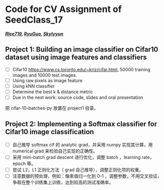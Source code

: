 # Code for CV Assignment of SeedClass_17
***[Rlee719](https://github.com/Rlee719), [RyuGuo](https://github.com/RyuGuo), [Skylyyun](https://github.com/Skylyyun)***
## Project 1: Building an image classifier on Cifar10 dataset using image features and classifiers

- [ ] Cifar10 https://www.cs.toronto.edu/~kriz/cifar.html, 50000 training images and 10000 test images. 
- [ ] Using raw pixels as image feature
- [ ] Using kNN classifier
- [ ] Determine the best k & distance metric
- [ ] Due in the next work: source code, slides and oral presentation

把 cifar-10-batches-py 放置在 project1 目录。

## Project 2: Implementing a Softmax classifier for Cifar10 image classification

- [ ] 自己推导 softmax clf 的 analytic grad，并采用 numpy 实现其计算，用 numerical grad 来检验自己实现的正确性。
- [ ] 采用 mini-batch grad descent 进行优化，调整 batch ，learning rate，epoch 等。
- [ ] 尝试 L2，L1 正则化方法（ grad 自己推导），调整正则化项的权重。
- [ ] 注意数据的预处理，例如：像素值归一化到 0-1 ，调整参数，不用交叉验证，争取在整个训练集上训练，达到较高的测试准确率。
